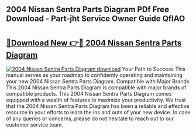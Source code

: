 ## 2004 Nissan Sentra Parts Diagram PDf Free Download - Part-jht Service Owner Guide QfIAO

# <h2><a href="http://dflj9v.blite.top/?on=2004+Nissan+Sentra+Parts+Diagram">🔗Download New 👉🔴 2004 Nissan Sentra Parts Diagram</a></h2>

[![2004 Nissan Sentra Parts Diagram download](https://i.imgur.com/lujVjoI.png)](http://dflj9v.blite.top/?on=2004+Nissan+Sentra+Parts+Diagram)
Your Path to Success This manual serves as your roadmap to confidently operating and maintaining your new 2004 Nissan Sentra Parts Diagram. Compatible with Major Brands This 2004 Nissan Sentra Parts Diagram is compatible with major brands of compatible products. This 2004 Nissan Sentra Parts Diagram comes equipped with a wealth of features to maximize your productivity. We trust that the 2004 Nissan Sentra Parts Diagram has been a reliable and effective resource in your efforts to learn the ins and outs of your new device. In case of any queries or concerns, please do not hesitate to reach out to our customer service team.
